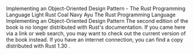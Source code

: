 Implementing an Object-Oriented Design Pattern - The Rust Programming Language
Light
Rust
Coal
Navy
Ayu
The Rust Programming Language
Implementing an Object-Oriented Design Pattern
The second edition of the book is no longer distributed with Rust's documentation.
If you came here via a link or web search, you may want to check out
the current
version of the book
instead.
If you have an internet connection, you can
find a copy distributed with
Rust
1.30
.
